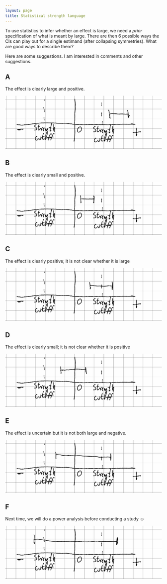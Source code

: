 ```yaml
---
layout: page
title: Statistical strength language
---
```


To use statistics to infer whether an effect is large, we need a _prior_ specification of what is meant by large. There are then 6 possible ways the CIs can play out for a single estimand (after collapsing symmetries). What are good ways to describe them?

Here are some suggestions. I am interested in comments and other suggestions.

## A

The effect is clearly large and positive.

![A sketched graph showing negative/zero/positive, two "strength cutoffs", and a confidence interval contained above the positive cutoff](statstrength_figs/case-0.png)

## B

The effect is clearly small and positive.

![A sketched graph showing negative/zero/positive, two "strength cutoffs", and a confidence interval contained between zero and the positive cutoff](statstrength_figs/case-1.png)

## C

The effect is clearly positive; it is not clear whether it is large

![A sketched graph showing negative/zero/positive, two "strength cutoffs", and a confidence interval spanning the positive cutoff](statstrength_figs/case-2.png)

## D

The effect is clearly small; it is not clear whether it is positive

![A sketched graph showing negative/zero/positive, two "strength cutoffs", and a confidence interval spanning zero](statstrength_figs/case-3.png)

## E

The effect is uncertain but it is not both large and negative.

![A sketched graph showing negative/zero/positive, two "strength cutoffs", and a confidence interval spanning both zero and the positive cutoff](statstrength_figs/case-4.png)

## F

Next time, we will do a power analysis before conducting a study ☺

![A sketched graph showing negative/zero/positive, two "strength cutoffs", and a confidence interval spanning both the negative and the positive cutoff](statstrength_figs/case-5.png)


